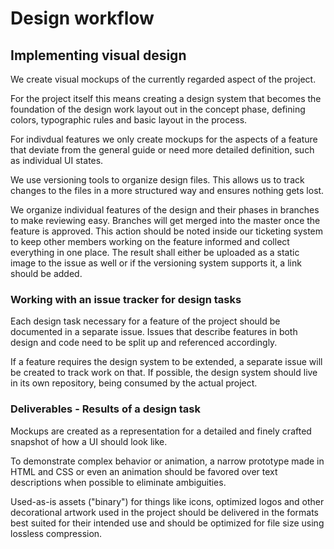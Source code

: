 # Design workflow

## Implementing visual design

We create visual mockups of the currently regarded aspect of the project.

For the project itself this means creating a design system that becomes the
foundation of the design work layout out in the concept phase, defining colors,
typographic rules and basic layout in the process.

For indivdual features we only create mockups for the aspects of a feature that
deviate from the general guide or need more detailed definition, such as
individual UI states.

We use versioning tools to organize design files. This allows us to track
changes to the files in a more structured way and ensures nothing gets lost.

We organize individual features of the design and their phases in branches
to make reviewing easy. Branches will get merged into the master once the
feature is approved. This action should be noted inside our ticketing system
to keep other members working on the feature informed and collect everything
in one place. The result shall either be uploaded as a static image to the
issue as well or if the versioning system supports it, a link should be added.

### Working with an issue tracker for design tasks

Each design task necessary for a feature of the project should be documented in
a separate issue. Issues that describe features in both design and code need to
be split up and referenced accordingly.

If a feature requires the design system to be extended, a separate issue will
be created to track work on that. If possible, the design system should live in
its own repository, being consumed by the actual project.

### Deliverables - Results of a design task

Mockups are created as a representation for a detailed and finely crafted
snapshot of how a UI should look like.

To demonstrate complex behavior or animation, a narrow prototype made in HTML
and CSS or even an animation should be favored over text descriptions when
possible to eliminate ambiguities.

Used-as-is assets ("binary") for things like icons, optimized logos and other
decorational artwork used in the project should be delivered in the formats
best suited for their intended use and should be optimized for file size using
lossless compression.
